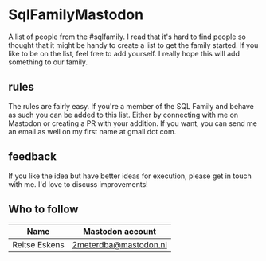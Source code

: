# SqlFamilyMastodon
A list of people from the #sqlfamily.
I read that it's hard to find people so thought that it might be handy to create a list to get the family started.
If you like to be on the list, feel free to add yourself.
I really hope this will add something to our family.


## rules
The rules are fairly easy. If you're a member of the SQL Family and behave as such you can be added to this list.
Either by connecting with me on Mastodon or creating a PR with your addition. If you want, you can send me an email as well on my first name at gmail dot com.

## feedback
If you like the idea but have better ideas for execution, please get in touch with me. I'd love to discuss improvements!
## Who to follow

Name | Mastodon account
----|----
Reitse Eskens | 2meterdba@mastodon.nl

